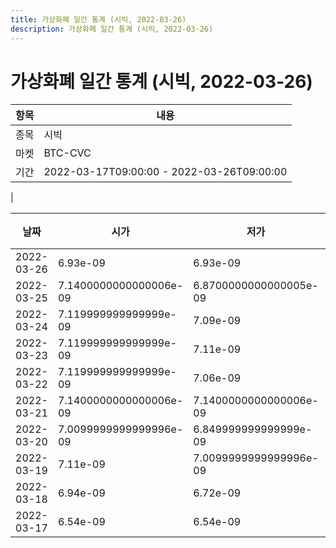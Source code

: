 ```yaml
---
title: 가상화폐 일간 통계 (시빅, 2022-03-26)
description: 가상화폐 일간 통계 (시빅, 2022-03-26)
---
```


가상화폐 일간 통계 (시빅, 2022-03-26)
===

|항목|내용|
|--|--|
|종목|시빅|
|마켓|BTC-CVC|\i|종류|일 단위 캔들|
|기간|2022-03-17T09:00:00 - 2022-03-26T09:00:00
|

|날짜|시가|저가|고가|종가|비고|
|--|--|--|--|--|--|
|2022-03-26|6.93e-09|6.93e-09|7.710000000000001e-09|7.17e-09|    |
|2022-03-25|7.1400000000000006e-09|6.8700000000000005e-09|7.1400000000000006e-09|6.8700000000000005e-09|    |
|2022-03-24|7.119999999999999e-09|7.09e-09|7.2e-09|7.09e-09|    |
|2022-03-23|7.119999999999999e-09|7.11e-09|7.119999999999999e-09|7.11e-09|    |
|2022-03-22|7.119999999999999e-09|7.06e-09|7.1400000000000006e-09|7.1400000000000006e-09|    |
|2022-03-21|7.1400000000000006e-09|7.1400000000000006e-09|7.1400000000000006e-09|7.1400000000000006e-09|    |
|2022-03-20|7.0099999999999996e-09|6.849999999999999e-09|7.07e-09|7.07e-09|    |
|2022-03-19|7.11e-09|7.0099999999999996e-09|7.23e-09|7.0099999999999996e-09|    |
|2022-03-18|6.94e-09|6.72e-09|7.13e-09|7.13e-09|    |
|2022-03-17|6.54e-09|6.54e-09|7.39e-09|6.93e-09|    |
